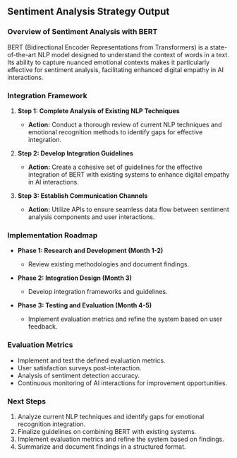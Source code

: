 

## Sentiment Analysis Strategy Output

### Overview of Sentiment Analysis with BERT
BERT (Bidirectional Encoder Representations from Transformers) is a state-of-the-art NLP model designed to understand the context of words in a text. Its ability to capture nuanced emotional contexts makes it particularly effective for sentiment analysis, facilitating enhanced digital empathy in AI interactions.

### Integration Framework
1. **Step 1: Complete Analysis of Existing NLP Techniques**
   - **Action:** Conduct a thorough review of current NLP techniques and emotional recognition methods to identify gaps for effective integration.

2. **Step 2: Develop Integration Guidelines**
   - **Action:** Create a cohesive set of guidelines for the effective integration of BERT with existing systems to enhance digital empathy in AI interactions.

3. **Step 3: Establish Communication Channels**
   - **Action:** Utilize APIs to ensure seamless data flow between sentiment analysis components and user interactions.

### Implementation Roadmap
- **Phase 1: Research and Development (Month 1-2)**
  - Review existing methodologies and document findings.

- **Phase 2: Integration Design (Month 3)**
  - Develop integration frameworks and guidelines.

- **Phase 3: Testing and Evaluation (Month 4-5)**
  - Implement evaluation metrics and refine the system based on user feedback.

### Evaluation Metrics
- Implement and test the defined evaluation metrics.
- User satisfaction surveys post-interaction.
- Analysis of sentiment detection accuracy.
- Continuous monitoring of AI interactions for improvement opportunities.

### Next Steps
1. Analyze current NLP techniques and identify gaps for emotional recognition integration.
2. Finalize guidelines on combining BERT with existing systems.
3. Implement evaluation metrics and refine the system based on findings.
4. Summarize and document findings in a structured format.